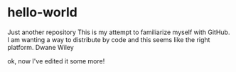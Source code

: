 hello-world
===========

Just another repository
This is my attempt to familiarize myself with GitHub.
I am wanting a way to distribute by code and this seems like the right platform.
Dwane Wiley

ok, now I've edited it some more!
